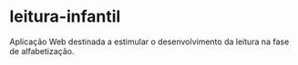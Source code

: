 # leitura-infantil

Aplicação Web destinada a estimular o desenvolvimento da leitura na fase de alfabetização.